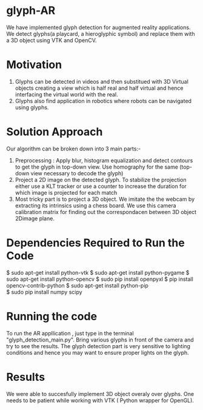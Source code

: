 # glyph-AR
We have implemented glyph detection for augmented reality applications. We detect glyphs(a playcard, a hieroglyphic symbol) and replace them with a 3D object using VTK and OpenCV. 

# Motivation 
1) Glyphs can be detected in videos and then substitued with 3D Virtual objects creating a view which is half real and half virtual and hence interfacing the virtual world with the real.
2) Glyphs also find application in robotics where robots can be navigated using glyphs. 

# Solution Approach
Our algorithm can be broken down into 3 main parts:-
1) Preprocessing : Apply blur, histogram equalization and detect contours to get the glyph in top-down view. Use homography for the same (top-down view necessary to decode the glyph)
2) Project a 2D image on the detected glyph. To stabilize the projection either use a KLT tracker or use a counter to increase the duration for which image is projected for each match 
3) Most tricky part is to project a 3D object. We imitate the the webcam by extracting its intrinsics using a chess board. We use this camera calibration matrix for finding out the correspondacen between 3D object 2Dimage plane.

# Dependencies Required to Run the Code 
$ sudo apt-get install python-vtk
$ sudo apt-get install python-pygame
$ sudo apt-get install python-opencv
$ sudo pip install openpyxl
$ pip install opencv-contrib-python
$ sudo apt-get install python-pip  
$ sudo pip install numpy scipy

# Running the code
To run the AR appllication , just type in the terminal "glyph_detection_main.py". Bring various glyphs in front of the camera and try to see the results. The glyph detection part is very sensitive to lighting conditions and hence you may want to ensure proper lights on the glyph.

# Results 
We were able to succesfully implement 3D object overaly over glyphs. One needs to be patient while working with VTK ( Python wrapper for OpenGL). 
